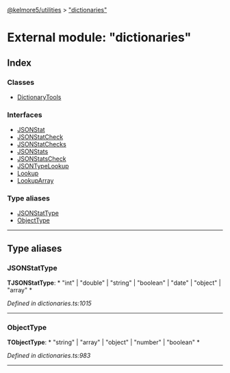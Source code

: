 [@kelmore5/utilities](../README.md) > ["dictionaries"](../modules/_dictionaries_.md)

# External module: "dictionaries"

## Index

### Classes

* [DictionaryTools](../classes/_dictionaries_.dictionarytools.md)

### Interfaces

* [JSONStat](../interfaces/_dictionaries_.jsonstat.md)
* [JSONStatCheck](../interfaces/_dictionaries_.jsonstatcheck.md)
* [JSONStatChecks](../interfaces/_dictionaries_.jsonstatchecks.md)
* [JSONStats](../interfaces/_dictionaries_.jsonstats.md)
* [JSONStatsCheck](../interfaces/_dictionaries_.jsonstatscheck.md)
* [JSONTypeLookup](../interfaces/_dictionaries_.jsontypelookup.md)
* [Lookup](../interfaces/_dictionaries_.lookup.md)
* [LookupArray](../interfaces/_dictionaries_.lookuparray.md)

### Type aliases

* [JSONStatType](_dictionaries_.md#jsonstattype)
* [ObjectType](_dictionaries_.md#objecttype)

---

## Type aliases

<a id="jsonstattype"></a>

###  JSONStatType

**ΤJSONStatType**: * "int" &#124; "double" &#124; "string" &#124; "boolean" &#124; "date" &#124; "object" &#124; "array"
*

*Defined in dictionaries.ts:1015*

___
<a id="objecttype"></a>

###  ObjectType

**ΤObjectType**: * "string" &#124; "array" &#124; "object" &#124; "number" &#124; "boolean"
*

*Defined in dictionaries.ts:983*

___

